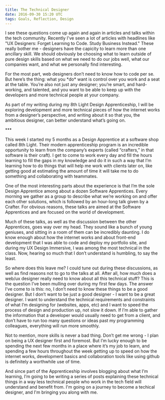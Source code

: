 ```yaml
---
title: The Technical Designer
date: 2016-09-30 15:20 UTC
tags: Goals, Reflection, Design
---
```


<section class="article-container">
<p>I see these questions come up again and again in articles and talks within the tech community. Recently I've seen a lot of articles with headlines like "UX Designers: Forget Learning to Code. Study Business Instead." These really bother me - designers have the capicity to learn more than one ancillary skill. We should obviously be choosing what to learn outside of pure design skills based on what we need to do our jobs well, what our companies want, and what we personally find interesting.</p>

<p>For the most part, web designers don’t need to know how to code per se. But here’s the thing: what you *do* want is control over you work and a seat at the table. You’re also not just any designer; you’re smart, and hard-working, and talented, and you want to be able to keep up with the developers and more technical people at your company.</p>

<p>As part of my writing during my 8th Light Design Apprenticeship, I will be exploring development and more technical pieces of how the internet works from a designer’s perspective, and writing about it so that you, the ambitious designer, can better understand what’s going on.</p>

<p>***</p>

<p>This week I started my 5 months as a Design Apprentice at a software shop called 8th Light. Their modern apprenticeship program is an incredible opportunity to learn from the company’s experts (called “crafters,” in that software is their craft). I get to come to work every day and fill the hours learning to fill the gaps in my knowledge and do it in such a way that I’m learning how to do things that will help me work with clients later on, like getting good at estimating the amount of time it will take me to do something and collaborating with teammates.</p>

<p>One of the most interesting parts about the experience is that I’m the sole Design Apprentice among about a dozen Software Apprentices. Every morning we gather as a group to describe what we’re working on and offer each other solutions, which is followed by an hour-long talk given by a Crafter. For obvious reasons, these talks are aimed at the Software Apprentices and are focused on the world of development.</p>

<p>Much of these talks, as well as the discussion between the other Apprentices, goes way over my head. They sound like a bunch of young geniuses, and sitting in a room of them can be incredibly daunting. I do know enough about how the internet works and about front-end development that I was able to code and deploy my portfolio site, and during my UX Design Immersive, I was among the most technical in the class. Now, hearing so much that I don’t understand is humbling, to say the least.</p>

<p>So where does this leave me? I could tune out during these discussions, as well as find reasons not to go to the talks at all. After all, how much does a web/ux designer really need to know about all this technical stuff? This is the question I’ve been mulling over during my first few days.   The answer I’ve come to is this: no, I don’t need to know these things to be a good designer. But I don’t want to be just a good designer - I want to be a great designer. I want to understand the technical requirements and constraints of what I’m designing for (websites, apps, etc) and I want to speed the process of design and production up, not slow it down. If I’m able to gather the information that a developer would usually need to get from a client, and don’t have to run too many questions or ideas past my programming colleagues, everything will run more smoothly.</p>

<p>Not to mention, more skills is never a bad thing. Don’t get me wrong - I plan on being a UX designer first and foremost. But I’m lucky enough to be spending the next few months in a place where it’s my job to learn, and spending a few hours throughout the week getting up to speed on how the internet works, development basics and collaboration tools like using github is definitely a worthwhile use of time.</p>

<p>And since part of the Apprenticeship involves blogging about what I’m learning, I’m going to be writing a series of posts explaining these technical things in a way less technical people who work in the tech field will understand and benefit from. I'm going on a journey to become a techical designer, and I'm bringing you along with me.</p>

</section>